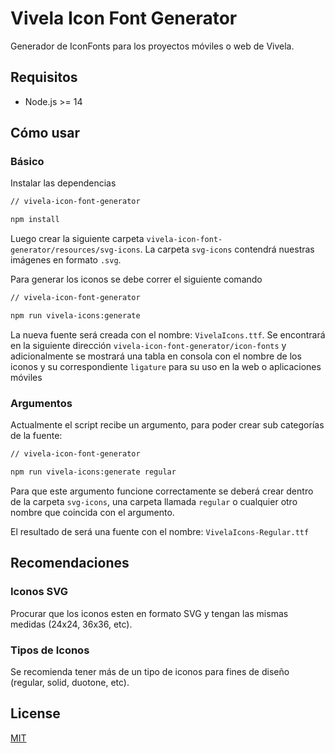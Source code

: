 # Vivela Icon Font Generator

Generador de IconFonts para los proyectos móviles o web de Vivela.

## Requisitos

- Node.js >= 14

## Cómo usar

### Básico

Instalar las dependencias

```bash
// vivela-icon-font-generator

npm install
```

Luego crear la siguiente carpeta `vivela-icon-font-generator/resources/svg-icons`. La carpeta `svg-icons` contendrá nuestras imágenes en formato `.svg`.


Para generar los iconos se debe correr el siguiente comando

```bash
// vivela-icon-font-generator

npm run vivela-icons:generate
```

La nueva fuente será creada con el nombre: `VivelaIcons.ttf`. Se encontrará en la siguiente dirección `vivela-icon-font-generator/icon-fonts` y adicionalmente se mostrará una tabla en consola con el nombre de los iconos y su correspondiente `ligature` para su uso en la web o aplicaciones móviles

### Argumentos

Actualmente el script recibe un argumento, para poder crear sub categorías de la fuente:

```bash
// vivela-icon-font-generator

npm run vivela-icons:generate regular
```

Para que este argumento funcione correctamente se deberá crear dentro de la carpeta `svg-icons`, una carpeta llamada `regular` o cualquier otro nombre que coincida con el argumento.

El resultado de será una fuente con el nombre: `VivelaIcons-Regular.ttf`

## Recomendaciones

### Iconos SVG
Procurar que los iconos esten en formato SVG y tengan las mismas medidas (24x24, 36x36, etc).

### Tipos de Iconos
Se recomienda tener más de un tipo de iconos para fines de diseño (regular, solid, duotone, etc).


## License
[MIT](https://choosealicense.com/licenses/mit/)